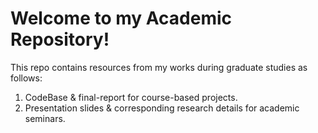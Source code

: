 # Welcome to my Academic Repository!

This repo contains resources from my works during graduate studies as follows:

1. CodeBase & final-report for course-based projects.
2. Presentation slides & corresponding research details for academic seminars.
